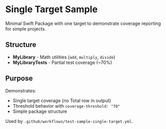 # Single Target Sample

Minimal Swift Package with one target to demonstrate coverage reporting for simple projects.

## Structure

- **MyLibrary** - Math utilities (`add`, `multiply`, `divide`)
- **MyLibraryTests** - Partial test coverage (~70%)

## Purpose

Demonstrates:
- Single target coverage (no Total row in output)
- Threshold behavior with `coverage-threshold: "70"`
- Simple package structure

Used by `.github/workflows/test-sample-single-target.yml`.
